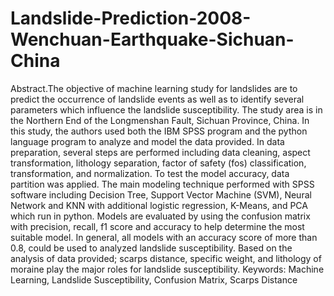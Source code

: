 # Landslide-Prediction-2008-Wenchuan-Earthquake-Sichuan-China

Abstract.The objective of machine learning study for landslides are to predict the occurrence of landslide
events as well as to identify several parameters which influence the landslide susceptibility. The study 
area is in the Northern End of the Longmenshan Fault, Sichuan Province, China. In this study, the authors 
used both the IBM SPSS program and the python language program to analyze and model the data 
provided. In data preparation, several steps are performed including data cleaning, aspect 
transformation, lithology separation, factor of safety (fos) classification, transformation, and 
normalization. To test the model accuracy, data partition was applied. The main modeling technique 
performed with SPSS software including Decision Tree, Support Vector Machine (SVM), Neural Network 
and KNN with additional logistic regression, K-Means, and PCA which run in python. Models are
evaluated by using the confusion matrix with precision, recall, f1 score and accuracy to help determine 
the most suitable model. In general, all models with an accuracy score of more than 0.8, could be used 
to analyzed landslide susceptibility. Based on the analysis of data provided; scarps distance, specific 
weight, and lithology of moraine play the major roles for landslide susceptibility.
Keywords: Machine Learning, Landslide Susceptibility, Confusion Matrix, Scarps Distance
